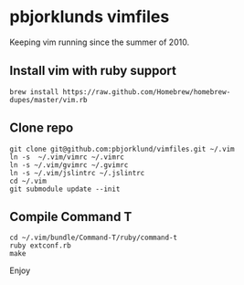 pbjorklunds vimfiles
====================
Keeping vim running since the summer of 2010.

Install vim with ruby support
----------------------------
    brew install https://raw.github.com/Homebrew/homebrew-dupes/master/vim.rb

Clone repo
----------
    git clone git@github.com:pbjorklund/vimfiles.git ~/.vim
    ln -s  ~/.vim/vimrc ~/.vimrc
    ln -s ~/.vim/gvimrc ~/.gvimrc
    ln -s ~/.vim/jslintrc ~/.jslintrc
    cd ~/.vim
    git submodule update --init

Compile Command T
-----------------
    cd ~/.vim/bundle/Command-T/ruby/command-t
    ruby extconf.rb
    make

Enjoy
